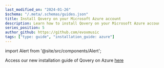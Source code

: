 ```yaml
---
last_modified_on: "2024-01-26"
$schema: "/.meta/.schemas/guides.json"
title: Install Qovery on your Microsoft Azure account
description: Learn how to install Qovery on your Microsoft Azure account
series_position: 5
author_github: https://github.com/evoxmusic
tags: ["type: guide", "installation_guide: azure"]
---
```


import Alert from '@site/src/components/Alert';

<Alert type="warning">

Access our new installation guide of Qovery on Azure [here][docs.getting-started.install-qovery.azure]

</Alert>


[docs.getting-started.install-qovery.azure]: /docs/getting-started/install-qovery/azure/
